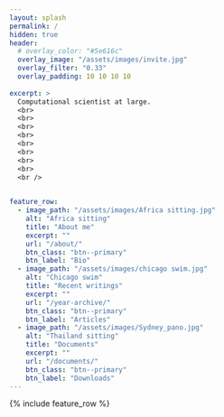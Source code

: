 ```yaml
---
layout: splash
permalink: /
hidden: true
header:
  # overlay_color: "#5e616c"
  overlay_image: "/assets/images/invite.jpg"
  overlay_filter: "0.33"
  overlay_padding: 10 10 10 10
  
excerpt: >
  Computational scientist at large.  
  <br>
  <br>
  <br>
  <br>
  <br>
  <br>
  <br>
  <br>
  <br />

 
feature_row:
  - image_path: "/assets/images/Africa sitting.jpg"
    alt: "Africa sitting"
    title: "About me"
    excerpt: ""
    url: "/about/"
    btn_class: "btn--primary"
    btn_label: "Bio"
  - image_path: "/assets/images/chicago swim.jpg"
    alt: "Chicago swim"
    title: "Recent writings"
    excerpt: ""
    url: "/year-archive/"
    btn_class: "btn--primary"
    btn_label: "Articles"
  - image_path: "/assets/images/Sydney_pano.jpg"
    alt: "Thailand sitting"
    title: "Documents"
    excerpt: ""
    url: "/documents/"
    btn_class: "btn--primary"
    btn_label: "Downloads"      
---
```


{% include feature_row %}
